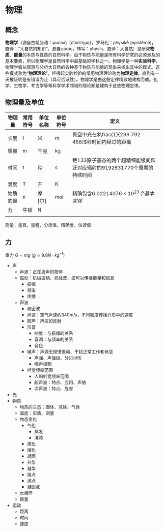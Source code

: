 # 物理

## 概念

**物理学**（源自古希腊语：φυσική（ἐπιστήμη），罗马化：physikḗ (epistḗmē)，直译：“大自然的知识”，源自φύσις，转写：phýsis，直译：大自然）是研究**物质**、**能量**的本质与性质的自然科学。由于物质与能量是所有科学研究的必须涉及的基本要素，所以物理学是自然科学中最基础的学科之一。物理学是一种**实验科学**，物理学者从观测与分析大自然的各种基于物质与能量的现象来找出其中的模式。这些模式称为“**物理理论**”，经得起实验检验的常用物理理论称为**物理定律**，直到有一天被证明是有错误为止（具可否证性）。物理学是由这些定律精致地建构而成。化学、生物学、考古学等等科学学术领域的理论都是建构于这些物理定律。

## 物理量及单位


|物理量|常用符号|单位名称|单位符号|定义|
|---|---|---|---|---|
| 长度|  l|米| m|真空中光在$\frac{1}{299 792 458}$秒时间内经过的距离 |
| 质量| m|千克| kg| |
| 时间| t|秒| s| 铯133原子基态的两个超精细能级间跃迁对应辐射的9192631770个周期的持续时间|
| 温度| T|开| K| |
|物质的量 |n |摩[尔] | mol | 精确包含$6.02214076×10^{23}个基本实体$|
| 力| 牛顿| N| |
| | | | |

测量：量具、量程、分度值、精确度、估读值

## 力

重力 $G = mg \ (g \approx 9.8 N \cdot kg^{-1})$

- 声
  - 声源：正在发声的物体
  - 振动：机械振动、机械波、波可以传播能量和信息
    - 振幅
    - 频率
    - 传播
  - 声波
    - 疏密波
    - 声速：空气声速约$340m/s$，不同密度传播介质中的速度
    - 回声：声波的反射
    - 乐音
      - 响度：与振幅的关系
      - 音调：与频率的关系
      - 音色
    - 噪声：声源无规律振动、干扰正常工作和休息
      - 声强、声强级、分贝(dB)
      - 噪声控制
    - 听觉频率范围
      - 人的听觉频率范围
      - 超声波：特点、应用、声纳
      - 次声波：特点、危害
- 光
- 物质
  - 物质的三态：固体、液体、气体
  - 温度：实质、测量
  - 物态变化
    - 气化
      - 蒸发
      - 沸腾
    - 液化
    - 熔化
    - 凝固
    - 升华
    - 凝华
    - 熔点
    - 沸点
    - 凝固点
  - 水循环
  - 质量
- 运动
  - 距离
  - 时间
  - 速度
